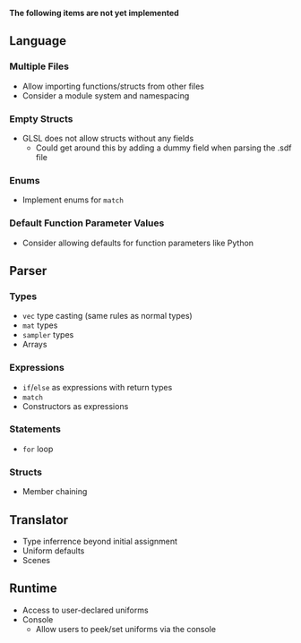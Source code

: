 **The following items are not yet implemented**

## Language
### Multiple Files
- Allow importing functions/structs from other files
- Consider a module system and namespacing
### Empty Structs
- GLSL does not allow structs without any fields
  - Could get around this by adding a dummy field when parsing the .sdf file
### Enums
- Implement enums for `match`
### Default Function Parameter Values
- Consider allowing defaults for function parameters like Python

## **Parser**
### Types
- `vec` type casting (same rules as normal types)
- `mat` types
- `sampler` types
- Arrays
### Expressions
- `if`/`else` as expressions with return types
- `match`
- Constructors as expressions
### Statements
- `for` loop  
### Structs
- Member chaining

## **Translator**
- Type inferrence beyond initial assignment
- Uniform defaults
- Scenes

## **Runtime**
- Access to user-declared uniforms
- Console
  - Allow users to peek/set uniforms via the console